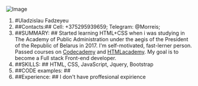 ![Image](https://avatars2.githubusercontent.com/u/60485692?s=460&v=4)

1. 	#Uladzislau Fadzeyeu
2. 	##Contacts:##
	Cell: +375295939659;
	Telegram: @Morreis;
3. 	##SUMMARY: ##
	Started learning HTML+CSS when i was studying in The Academy of Public Administration under the aegis of the President of the Republic of Belarus in 2017. I'm self-motivated, fast-lerner person. Passed courses on [Codecademy](https://www.codecademy.com/learn) and [HTMLacademy](https://htmlacademy.ru/). My goal is to become a Full stack Front-end developer.
4. 	##SKILLS: ##
	HTML, CSS, JavaScript, Jquery, Bootstrap
5. 	##CODE examples: ##
6. 	##Experience: ##
	I don't have proffesional expirience